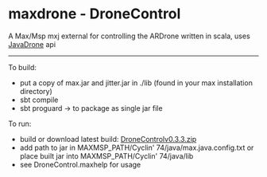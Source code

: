 maxdrone - DroneControl
========

A Max/Msp mxj external for controlling the ARDrone written in scala, uses [JavaDrone](http://code.google.com/p/javadrone/) api

-------

To build:

  * put a copy of max.jar and jitter.jar in ./lib (found in your max installation directory)
  * sbt compile
  * sbt proguard -> to package as single jar file

To run:

  * build or download latest build: [DroneControlv0.3.3.zip](https://github.com/downloads/fishuyo/max-ardrone/DroneControlv0.3.3.zip)
  * add path to jar in MAXMSP_PATH/Cyclin' 74/java/max.java.config.txt or place built jar into MAXMSP_PATH/Cyclin' 74/java/lib 
  * see DroneControl.maxhelp for usage
